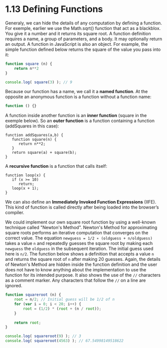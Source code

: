 # 1.13 Defining Functions

Generaly, we can hide the details of any computation by defining a function. For exemple, earlier we use the Math.sqrt\(\) function that act as a blackblox. You give it a number and it returns its square root. A function definition requires a name, a group of parameters, and a body. It may optionally return an output. A function in JavaScript is also an object. For example, the simple function defined below returns the square of the value you pass into it:

```js
function square (n) {
    return n**2
}

console.log( square(3) ); // 9
```

Because our function has a name, we call it a **named function**. At the opposite an anonymous function is a function without a function name: 

```js
function () {}
```

A function inside another function is an **inner function** \(square in the exemple below\). So an **outer function** is a function containing a function \(addSquares in this case\):

```
function addSquares(a,b) {
   function square(n) {
      return n**2;
   }
   return square(a) + square(b);
}
```

A **recursive function** is a function that calls itself:

```
function loop(x) {
   if (x >= 10)
      return;
   loop(x + 1);
}
```

We can also define an **Immediately Invoked Function Expressions** \(IIFE\). This kind of function is called directly after being loaded into the browser’s compiler. 

We could implement our own square root function by using a well-known technique called "Newton's Method". Newton's Method for approximating square roots performs an iterative computation that converges on the correct value. The equation `newguess = 1/2 ∗ (oldguess + n/oldguess)` takes a value `n` and repeatedly guesses the square root by making each `newguess` the `oldguess` in the subsequent iteration. The initial guess used here is `n/2`. The function below shows a definition that accepts a value `n` and returns the square root of `n` after making 20 guesses. Again, the details of Newton's Method are hidden inside the function definition and the user does not have to know anything about the implementation to use the function for its intended purpose. It also shows the use of the `//` characters as a comment marker. Any characters that follow the `//` on a line are ignored.

```js
function squareroot (n) {
    root = n/2; // Initial guess will be 1/2 of n
    for (var i = 0; i < 20; i++) {
        root = (1/2) * (root + (n / root));
    }
    
    return root;
}

console.log( squareroot(9) ); // 3
console.log( squareroot(4563) ); // 67.54998149518622
```





